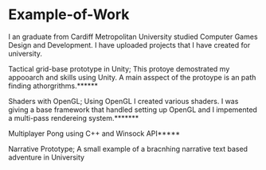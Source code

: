 # Example-of-Work

I an graduate from Cardiff Metropolitan University studied Computer Games Design and Development. I have uploaded projects that I have created for university.

Tactical grid-base prototype in Unity;
  This protoye demostrated my appooarch and skills using Unity. A main asspect of the protoype is an path finding athorgrithms.******
  
Shaders with OpenGL;
  Using OpenGL I created various shaders. I was giving a base framework that handled setting up OpenGL and I impemented a multi-pass rendereing system.*******
  
Multiplayer Pong using C++ and Winsock API*****

Narrative Prototype;
A small example of a bracnhing narrative text based adventure in University
  
 
  
